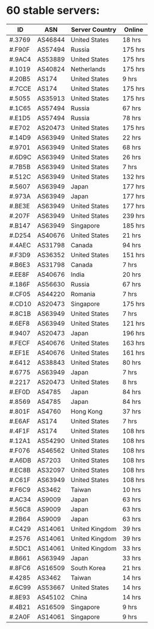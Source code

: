 # 60 stable servers:

| ID | ASN | Server Country | Online |
| ------ | ------ | ------ | ------ |
| #.3769 | AS46844 | United States | 18 hrs |
| #.F90F | AS57494 | Russia | 175 hrs |
| #.9AC4 | AS53889 | United States | 175 hrs |
| #.1019 | AS40824 | Netherlands | 175 hrs |
| #.20B5 | AS174 | United States | 9 hrs |
| #.7CCE | AS174 | United States | 175 hrs |
| #.5055 | AS35913 | United States | 175 hrs |
| #.1C65 | AS57494 | Russia | 67 hrs |
| #.E1D5 | AS57494 | Russia | 78 hrs |
| #.E702 | AS20473 | United States | 175 hrs |
| #.14D9 | AS63949 | United States | 22 hrs |
| #.9701 | AS63949 | United States | 68 hrs |
| #.6D9C | AS63949 | United States | 26 hrs |
| #.7B5B | AS63949 | United States | 7 hrs |
| #.512C | AS63949 | United States | 132 hrs |
| #.5607 | AS63949 | Japan | 177 hrs |
| #.973A | AS63949 | Japan | 177 hrs |
| #.BE3E | AS63949 | United States | 177 hrs |
| #.207F | AS63949 | United States | 239 hrs |
| #.B147 | AS63949 | Singapore | 185 hrs |
| #.D254 | AS40676 | United States | 21 hrs |
| #.4AEC | AS31798 | Canada | 94 hrs |
| #.F3D9 | AS36352 | United States | 151 hrs |
| #.B6E3 | AS31798 | Canada | 7 hrs |
| #.EE8F | AS40676 | India | 20 hrs |
| #.186F | AS56630 | Russia | 67 hrs |
| #.CF05 | AS44220 | Romania | 7 hrs |
| #.CD10 | AS20473 | Singapore | 175 hrs |
| #.8C1B | AS63949 | United States | 7 hrs |
| #.6EF8 | AS63949 | United States | 121 hrs |
| #.9407 | AS20473 | Japan | 196 hrs |
| #.FECF | AS40676 | United States | 163 hrs |
| #.EF1E | AS40676 | United States | 161 hrs |
| #.6412 | AS38843 | United States | 80 hrs |
| #.6775 | AS63949 | Japan | 7 hrs |
| #.2217 | AS20473 | United States | 8 hrs |
| #.EF0D | AS4785 | Japan | 84 hrs |
| #.8569 | AS4785 | Japan | 84 hrs |
| #.801F | AS4760 | Hong Kong | 37 hrs |
| #.E6AF | AS174 | United States | 7 hrs |
| #.4F1F | AS174 | United States | 108 hrs |
| #.12A1 | AS54290 | United States | 108 hrs |
| #.F076 | AS46562 | United States | 108 hrs |
| #.A6DB | AS7203 | United States | 108 hrs |
| #.EC8B | AS32097 | United States | 108 hrs |
| #.C61F | AS63949 | United States | 108 hrs |
| #.F6C9 | AS3462 | Taiwan | 10 hrs |
| #.AC34 | AS9009 | Japan | 63 hrs |
| #.56C8 | AS9009 | Japan | 63 hrs |
| #.2B64 | AS9009 | Japan | 63 hrs |
| #.C429 | AS14061 | United Kingdom | 39 hrs |
| #.2576 | AS14061 | United Kingdom | 39 hrs |
| #.5DC1 | AS14061 | United Kingdom | 33 hrs |
| #.B661 | AS63949 | Japan | 33 hrs |
| #.8FC6 | AS16509 | South Korea | 21 hrs |
| #.4285 | AS3462 | Taiwan | 14 hrs |
| #.6C99 | AS53667 | United States | 14 hrs |
| #.8E93 | AS45102 | China | 14 hrs |
| #.4B21 | AS16509 | Singapore | 9 hrs |
| #.2A0F | AS14061 | Singapore | 9 hrs |

